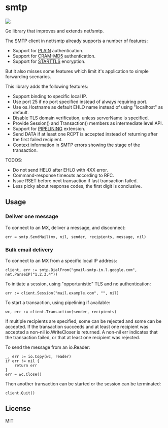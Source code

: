 # smtp

[![](https://godoc.org/github.com/emailfabric/smtp?status.svg)](http://godoc.org/github.com/emailfabric/smtp)

Go library that improves and extends net/smtp.

The SMTP client in net/smtp already supports a number of features:

* Support for [PLAIN](https://tools.ietf.org/html/rfc4616) authentication.
* Support for [CRAM-MD5](https://tools.ietf.org/html/rfc2195) authentication.
* Support for [STARTTLS](https://www.ietf.org/rfc/rfc3207) encryption.

But it also misses some features which limit it's application to simple forwarding scenarios. 

This library adds the following features:

* Support binding to specific local IP.
* Use port 25 if no port specified instead of always requiring port.
* Use os.Hostname as default EHLO name instead of using "localhost" as default.
* Disable TLS domain verification, unless serverName is specified.
* Provide Session() and Transaction() members as intermediate level API.
* Support for [PIPELINING](https://tools.ietf.org/html/rfc2920) extension.
* Send DATA if at least one RCPT is accepted instead of returning after the first failed recipient.
* Context information in SMTP errors showing the stage of the transaction.

TODOS:

* Do not send HELO after EHLO with 4XX error.
* Command-response timeouts according to RFC.
* Issue RSET before next transaction if last transaction failed.
* Less picky about response codes, the first digit is conclusive.

## Usage

### Deliver one message

To connect to an MX, deliver a message, and disconnect:

	err = smtp.SendMail(mx, nil, sender, recipients, message, nil)
	
### Bulk email delivery

To connect to an MX from a specific local IP address:

	client, err := smtp.DialFrom("gmail-smtp-in.l.google.com", net.ParseIP("1.2.3.4"))

To initiate a session, using "opportunistic" TLS and no authentication:

	err := client.Session("mail.example.com", "", nil)
	
To start a transaction, using pipelining if available:

	wc, err := client.Transaction(sender, recipients)

If multiple recipients are specified, some can be rejected and some can be accepted. If the transaction succeeds and at least one recipient was accepted a non-nil io.WriteCloser is returned. A non-nil err indicates that the transaction failed, or that at least one recipient was rejected.

To send the message from an io.Reader:

	_, err := io.Copy(wc, reader)
	if err != nil {
		return err
	}
    err = wc.Close()

Then another transaction can be started or the session can be terminated:

	client.Quit()
	
## License

MIT


